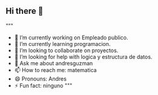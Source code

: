 ## Hi there 👋

"""
- 🔭 I’m currently working on Empleado publico.
- 🌱 I’m currently learning programacion.
- 👯 I’m looking to collaborate on proyectos.
- 🤔 I’m looking for help with logica y estructura de datos.
- 💬 Ask me about andresguzman
- 📫 How to reach me: matematica
- 😄 Pronouns: Andres
- ⚡ Fun fact: ninguno
"""